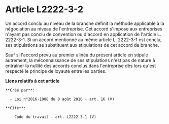 # Article L2222-3-2

Un accord conclu au niveau de la branche définit la méthode applicable à la négociation au niveau de l'entreprise. Cet accord
s'impose aux entreprises n'ayant pas conclu de convention ou d'accord en application de l'article L. 2222-3-1. Si un accord
mentionné au même article L. 2222-3-1 est conclu, ses stipulations se substituent aux stipulations de cet accord de branche. 

Sauf si l'accord prévu au premier alinéa du présent article en stipule autrement, la méconnaissance de ses stipulations n'est
pas de nature à entraîner la nullité des accords conclus dans l'entreprise dès lors qu'est respecté le principe de loyauté
entre les parties.

**Liens relatifs à cet article**

	**Créé par**:

	  - Loi n°2016-1088 du 8 août 2016 - art. 16 (V)

	**Cite**:

	  - Code du travail - art. L2222-3-1 (V)
